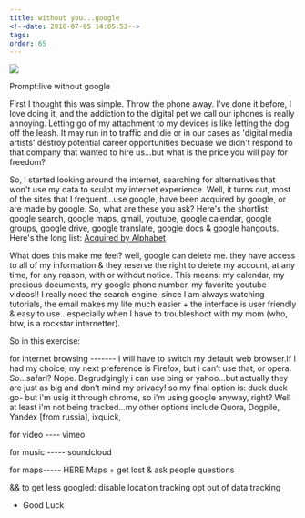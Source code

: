 ```yaml
---
title: without you...google
<!--date: 2016-07-05 14:05:53-->
tags:
order: 65
---
```

<a href="http://i.imgur.com/f0D4ZZL.png"><img src="http://i.imgur.com/f0D4ZZL.png" /></a>

Prompt:live without google

First I thought this was simple.  Throw the phone away. I've done it before, I love doing it, and the addiction to the digital pet we call our iphones is really annoying. Letting go of my attachment to my devices is like letting the dog off the leash.  It may run in to traffic and die or in our cases as 'digital media artists' destroy potential career opportunities becuase we didn't respond to that company that wanted to hire us...but what is the price you will pay for freedom? 

So, I started looking around the internet, searching for alternatives that won't use my data to sculpt my internet experience.  Well, it turns out, most of the sites that I frequent...use google, have been acquired by google, or are made by google. 
So, what are these you ask? 
Here's the shortlist: google search, google maps, gmail, youtube, google calendar, google groups, google drive, google translate, google docs & google hangouts.
Here's the long list: <a href= "https://en.wikipedia.org/wiki/List_of_mergers_and_acquisitions_by_Alphabet"/> Acquired by Alphabet</a>

What does this make me feel? well, google can delete me. they have access to all of my information & they reserve the right to delete my account, at any time, for any reason, with or without notice.  This means: my calendar, my precious documents, my google phone number, my favorite youtube videos!!  I really need the search engine, since I am always watching tutorials, the email makes my life much easier + the interface is user friendly & easy to use...especially when I have to troubleshoot with my mom (who, btw, is a rockstar internetter). 

So in this exercise:

for internet browsing -------
I will have to switch my default web browser.If I had my choice, my next preference is Firefox, but i can’t use that, or opera.  So…safari? Nope. Begrudgingly i can use bing or yahoo…but actually they are just as big and don’t mind my privacy! so my final option is: duck duck go- but i'm usig it through chrome, so i'm using google anyway, right? Well at least i'm not being tracked...my other options include Quora, Dogpile, Yandex [from russia], ixquick,

for video ----
vimeo 

for music -----
soundcloud

for maps----- 
HERE Maps + get lost & ask people questions

&&
to get less googled: 
disable location tracking
opt out of data tracking

+ Good Luck


